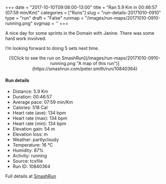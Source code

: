 +++
date = "2017-10-10T09:08:00-13:00"
title = "Ran 5.9 Km in 00:46:57 (07:59 min/Km)"
categories = ["Runs"]
slug = "run-details-20171010-0910"
type = "run"
draft = "False"
runmap = "/images/run-maps/20171010-0910-running.png"
svgmap = '<polyline points="23 0, 24 2, 23 4, 25 4, 26 13, 28 18, 30 19, 37 24, 40 30, 39 35, 42 40, 47 45, 50 51, 52 53, 52 54, 51 55, 43 57, 41 59, 37 64, 35 74, 33 80, 31 82, 33 86, 36 90, 45 98, 51 100, 52 99, 53 95, 55 93, 58 92, 65 90, 68 89, 70 86, 75 78, 76 74, 76 72, 71 62, 75 69, 77 74, 75 78, 70 88, 68 89, 76 76, 76 71, 75 69, 75 68, 74 67, 75 69, 77 73, 76 77, 73 82, 70 88, 68 89, 71 85, 76 76, 76 72, 74 67, 75 68, 76 72, 76 76, 70 88, 69 89, 72 82, 75 78, 76 75, 76 71, 74 67, 76 72, 76 76, 69 89, 59 93, 52 100, 51 100, 48 99, 44 97, 31 85, 30 81, 34 72, 34 68, 36 65, 41 59, 51 54, 50 50, 48 49, 41 39, 42 35, 44 32, 43 29, 39 24, 34 21">'
+++

A nice day for some sprints in the Domain with Janine. There was some hard work involved. 

I’m looking forward to doing 5 sets next time. 

<!--more-->

<center>
[![Click to see the run on SmashRun](/images/run-maps/20171010-0910-running.png "A map of this run")](https://smashrun.com/peter.smith/run/10840364)
</center>

#### Run details

* Distance: 5.9 Km
* Duration: 00:46:57
* Average pace: 07:59 min/Km
* Calories: 518 Cal
* Heart rate (ave): 134 bpm
* Heart rate (max): 134 bpm
* Heart rate (min): 134 bpm
* Elevation gain: 54 m
* Elevation loss:  m
* Weather: partlycloudy
* Temperature: 16 &deg;C
* Humidity: 87%
* Activity: running
* Source: tcxfile
* Run ID: 10840364

Full details at [SmashRun](https://smashrun.com/peter.smith/run/10840364)